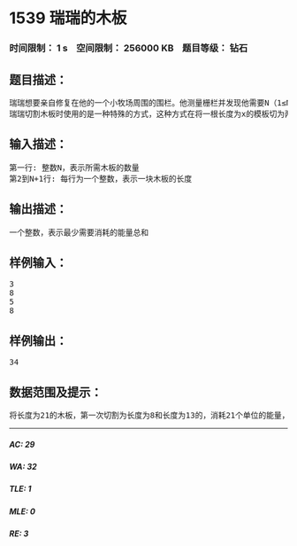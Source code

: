 # 1539 瑞瑞的木板   
### 时间限制： 1 s&nbsp;&nbsp;&nbsp;&nbsp;空间限制： 256000 KB&nbsp;&nbsp;&nbsp;&nbsp;题目等级： 钻石  
## 题目描述：  

<pre>
瑞瑞想要亲自修复在他的一个小牧场周围的围栏。他测量栅栏并发现他需要N（1≤N≤20,000）根木板，每根的长度为整数Li（1≤Li≤50,000）。于是，他神奇地买了一根足够长的木板，长度为所需的N根木板的长度的总和，他决定将这根木板切成所需的N根木板。（瑞瑞在切割木板时不会产生木屑，不需考虑切割时损耗的长度）
瑞瑞切割木板时使用的是一种特殊的方式，这种方式在将一根长度为x的模板切为两根时，需要消耗x个单位的能量。瑞瑞拥有无尽的能量，但现在提倡节约能量，所以作为榜样，他决定尽可能节约能量。显然，总共需要切割N-1次，问题是，每次应该怎么切呢？请编程计算最少需要消耗的能量总和。
</pre>
  
  
## 输入描述：  

<pre>
第一行: 整数N，表示所需木板的数量
第2到N+1行: 每行为一个整数，表示一块木板的长度
</pre>
  
  
## 输出描述：  

<pre>
一个整数，表示最少需要消耗的能量总和
</pre>
  
  
## 样例输入：  

<pre>
3
8
5
8
</pre>
  
  
## 样例输出：  

<pre>
34
</pre>
  
  
## 数据范围及提示：  

<pre>
将长度为21的木板，第一次切割为长度为8和长度为13的，消耗21个单位的能量，第二次将长度为13的木板切割为长度为5和8的，消耗13个单位的能量，共消耗34个单位的能量，是消耗能量最小的方案。
</pre>
  
  
***  

##### AC: 29  
##### WA: 32  
##### TLE: 1  
##### MLE: 0  
##### RE: 3  
